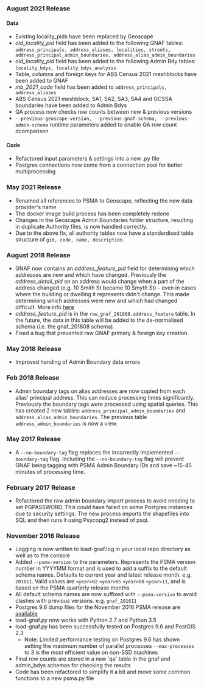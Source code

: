 ### August 2021 Release

#### Data
- Existing locality_pids have been replaced by Geoscape
- _old_locality_pid_ field has been added to the following GNAF tables: `address_principals, address_aliases, localities, streets, address_principal_admin_boundaries, address_alias_admin_boundaries`
- _old_locality_pid_ field has been added to the following Admin Bdy tables: `locality_bdys, locality_bdys_analysis`
- Table, columns and foreign keys for ABS Census 2021 meshblocks have been added to GNAF
- _mb_2021_code_ field has been added to `address_principals, address_aliases`
- ABS Census 2021 meshblock, SA1, SA2, SA3, SA4 and GCSSA boundaries have been added to Admin Bdys
- QA process now checks row counts between new & previous versions
- `--previous-geoscape-version, --previous-gnaf-schema, --previous-admin-schema` runtime parameters added to enable QA row count dcomparison

#### Code
- Refactored input parameters & settings into a new .py file
- Postgres connections now come from a connection pool for better multiprocessing

### May 2021 Release
- Renamed all references to PSMA to Geoscape, reflecting the new data provider's name
- The docker image build process has been completely redone
- Changes in the Geoscape Admin Boundaries folder structure, resulting in duplicate Authority files, is now handled correctly.
- Due to the above fix, all authority tables now have a standardised table structure of `gid, code, name, description`.

### August 2018 Release
- GNAF now contains an *address_feature_pid* field for determining which addresses are new and which have changed. Previously the *address_detail_pid* on an address would change when a part of the address changed (e.g. 10 Smith St became 10 Smyth St) - even in cases where the building or dwelling it represents didn't change. This made determining which addresses were new and which had changed difficult. More info [here](https://www.psma.com.au/blog/blog/product-update-data-model-changes-improve-g-naf-product-scope)
- *address_feature_pid* is in the `raw_gnaf_201808.address_feature` table. In the future, the data in this table will be added to the de-normalised schema (i.e. the gnaf_201808 schema).
- Fixed a bug that prevented raw GNAF primary & foreign key creation.

### May 2018 Release
- Improved handing of Admin Boundary data errors

### Feb 2018 Release
- Admin boundary tags on alias addresses are now copied from each alias' principal address. This can reduce processing times significantly. Previously the boundary tags were processed using spatial queries. This has created 2 new tables: `address_principal_admin_boundaries` and `address_alias_admin_boundaries`. The previous table `address_admin_boundaries` is now a view. 

### May 2017 Release
- A `--no-boundary-tag` flag replaces the incorrectly implemented `--boundary-tag` flag. Including the `--no-boundary-tag` flag will prevent GNAF being tagging with PSMA Admin Boundary IDs and save ~15-45 minutes of processing time.

### February 2017 Release
- Refactored the raw admin boundary import process to avoid needing to set PGPASSWORD. This could have failed on some Postgres instances due to security settings. The new process imports the shapefiles into SQL and then runs it using Psycopg2 instead of psql. 

### November 2016 Release
- Logging is now written to load-gnaf.log in your local repo directory as well as to the console 
- Added `--psma-version` to the parameters. Represents the PSMA version number in YYYYMM format and is used to add a suffix to the default schema names. Defaults to current year and latest release month. e.g. `201611`. Valid values are `<year>02` `<year>05` `<year>08` `<year>11`, and is based on the PSMA quarterly release months 
- All default schema names are now suffixed with `--psma-version` to avoid clashes with previous versions. e.g. `gnaf_201611`
- Postgres 9.6 dump files for the November 2016 PSMA release are [available](https://github.com/minus34/gnaf-loader#option-3---load-pg_dump-files)
- load-gnaf.py now works with Python 2.7 and Python 3.5
- load-gnaf.py has been successfully tested on Postgres 9.6 and PostGIS 2.3
    - Note: Limited performance testing on Postgres 9.6 has shown setting the maximum number of parallel processes `--max-processes` to 3 is the most efficient value on non-SSD machines
- Final row counts are stored in a new 'qa' table in the gnaf and admin_bdys schemas for checking the results
- Code has been refactored to simplify it a bit and move some common functions to a new psma.py file
